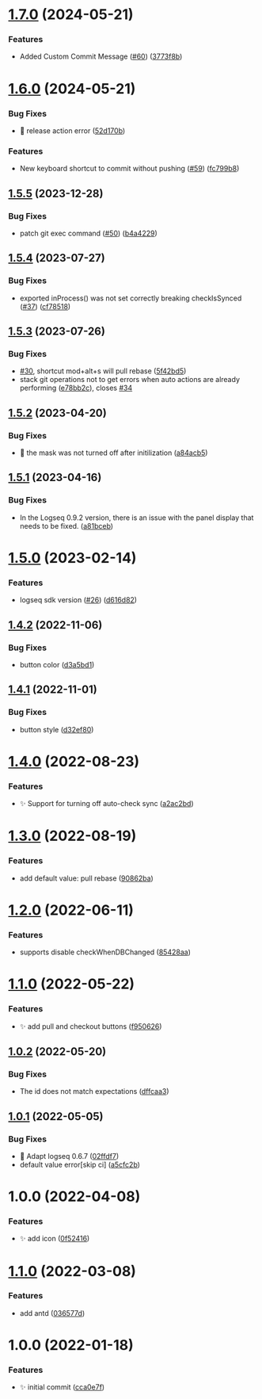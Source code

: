 # [1.7.0](https://github.com/haydenull/logseq-plugin-git/compare/v1.6.0...v1.7.0) (2024-05-21)


### Features

* Added Custom Commit Message ([#60](https://github.com/haydenull/logseq-plugin-git/issues/60)) ([3773f8b](https://github.com/haydenull/logseq-plugin-git/commit/3773f8bbcf5a1004fa93d8af6c043c62a4104d9e))

# [1.6.0](https://github.com/haydenull/logseq-plugin-git/compare/v1.5.5...v1.6.0) (2024-05-21)


### Bug Fixes

* :bug: release action error ([52d170b](https://github.com/haydenull/logseq-plugin-git/commit/52d170b88f4f1edb28810fe26a501978b0cfde6b))


### Features

* New keyboard shortcut to commit without pushing ([#59](https://github.com/haydenull/logseq-plugin-git/issues/59)) ([fc799b8](https://github.com/haydenull/logseq-plugin-git/commit/fc799b8a8a364487db5c44631d3982323343926d))

## [1.5.5](https://github.com/haydenull/logseq-plugin-git/compare/v1.5.4...v1.5.5) (2023-12-28)


### Bug Fixes

* patch git exec command ([#50](https://github.com/haydenull/logseq-plugin-git/issues/50)) ([b4a4229](https://github.com/haydenull/logseq-plugin-git/commit/b4a422930288ff32cf2ff2fd23a71f0ca862b606))

## [1.5.4](https://github.com/haydenull/logseq-plugin-git/compare/v1.5.3...v1.5.4) (2023-07-27)


### Bug Fixes

* exported inProcess() was not set correctly breaking checkIsSynced ([#37](https://github.com/haydenull/logseq-plugin-git/issues/37)) ([cf78518](https://github.com/haydenull/logseq-plugin-git/commit/cf785180e4f68e589a153b71056a2fe1163fade6))

## [1.5.3](https://github.com/haydenull/logseq-plugin-git/compare/v1.5.2...v1.5.3) (2023-07-26)


### Bug Fixes

* [#30](https://github.com/haydenull/logseq-plugin-git/issues/30), shortcut mod+alt+s will pull rebase ([5f42bd5](https://github.com/haydenull/logseq-plugin-git/commit/5f42bd5674cdcdff6ae60e789ddf9bc66223ed38))
* stack git operations not to get errors when auto actions are already performing ([e78bb2c](https://github.com/haydenull/logseq-plugin-git/commit/e78bb2c185787e731cb7b1af07487b6901389396)), closes [#34](https://github.com/haydenull/logseq-plugin-git/issues/34)

## [1.5.2](https://github.com/haydenull/logseq-plugin-git/compare/v1.5.1...v1.5.2) (2023-04-20)


### Bug Fixes

* :bug: the mask was not turned off after initilization ([a84acb5](https://github.com/haydenull/logseq-plugin-git/commit/a84acb5a7133da1f0693c15112ab5c903f0a1774))

## [1.5.1](https://github.com/haydenull/logseq-plugin-git/compare/v1.5.0...v1.5.1) (2023-04-16)


### Bug Fixes

* In the Logseq 0.9.2 version, there is an issue with the panel display that needs to be fixed. ([a81bceb](https://github.com/haydenull/logseq-plugin-git/commit/a81bceb10996a6e3d3901fe1f1fef63d6d1c4052))

# [1.5.0](https://github.com/haydenull/logseq-plugin-git/compare/v1.4.2...v1.5.0) (2023-02-14)


### Features

* logseq sdk version ([#26](https://github.com/haydenull/logseq-plugin-git/issues/26)) ([d616d82](https://github.com/haydenull/logseq-plugin-git/commit/d616d820df800809cdc37e718fa0a43ff380498b))

## [1.4.2](https://github.com/haydenull/logseq-plugin-git/compare/v1.4.1...v1.4.2) (2022-11-06)


### Bug Fixes

* button color ([d3a5bd1](https://github.com/haydenull/logseq-plugin-git/commit/d3a5bd169ee74634983c04f160677a9f34f8971e))

## [1.4.1](https://github.com/haydenull/logseq-plugin-git/compare/v1.4.0...v1.4.1) (2022-11-01)


### Bug Fixes

* button style ([d32ef80](https://github.com/haydenull/logseq-plugin-git/commit/d32ef80c2105b3d7fb14da9b813c2eb29b7d3045))

# [1.4.0](https://github.com/haydenull/logseq-plugin-git/compare/v1.3.0...v1.4.0) (2022-08-23)


### Features

* ✨ Support for turning off auto-check sync ([a2ac2bd](https://github.com/haydenull/logseq-plugin-git/commit/a2ac2bd44cd9685c15827bdb82bdec6c18139823))

# [1.3.0](https://github.com/haydenull/logseq-plugin-git/compare/v1.2.0...v1.3.0) (2022-08-19)


### Features

* add default value: pull rebase ([90862ba](https://github.com/haydenull/logseq-plugin-git/commit/90862ba1d2d0d258c6d7b7a58f552fb0187f2df9))

# [1.2.0](https://github.com/haydenull/logseq-plugin-git/compare/v1.1.0...v1.2.0) (2022-06-11)


### Features

* supports disable checkWhenDBChanged ([85428aa](https://github.com/haydenull/logseq-plugin-git/commit/85428aa217361a797f64c5eadd8a008e39cb49b2))

# [1.1.0](https://github.com/haydenull/logseq-plugin-git/compare/v1.0.2...v1.1.0) (2022-05-22)


### Features

* ✨ add pull and checkout buttons ([f950626](https://github.com/haydenull/logseq-plugin-git/commit/f950626e2a3776c805a96267bbd37ba7a7eae9da))

## [1.0.2](https://github.com/haydenull/logseq-plugin-git/compare/v1.0.1...v1.0.2) (2022-05-20)


### Bug Fixes

* The id does not match expectations ([dffcaa3](https://github.com/haydenull/logseq-plugin-git/commit/dffcaa3b71086bad022350494c841bed7576d9c3))

## [1.0.1](https://github.com/haydenull/logseq-plugin-git/compare/v1.0.0...v1.0.1) (2022-05-05)


### Bug Fixes

* 🐛 Adapt logseq 0.6.7 ([02ffdf7](https://github.com/haydenull/logseq-plugin-git/commit/02ffdf70d493f0adc70d95d4847a7bb6ed6751b7))
* default value error[skip ci] ([a5cfc2b](https://github.com/haydenull/logseq-plugin-git/commit/a5cfc2b9184119f820946fcb0d33f5e5dc098e5d))

# 1.0.0 (2022-04-08)


### Features

* ✨ add icon ([0f52416](https://github.com/haydenull/logseq-plugin-git/commit/0f52416ef8594525fb2fb527bc05c98fa327e308))

# [1.1.0](https://github.com/haydenull/logseq-plugin-git/compare/v1.0.0...v1.1.0) (2022-03-08)


### Features

* add antd ([036577d](https://github.com/haydenull/logseq-plugin-git/commit/036577dc529db4e4a5964c287a55d112bae654bc))

# 1.0.0 (2022-01-18)


### Features

* ✨ initial commit ([cca0e7f](https://github.com/haydenull/logseq-plugin-git/commit/cca0e7fcba33830eaf534fd9ca6b867b57147de4))
